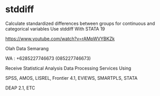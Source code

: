 # stddiff
Calculate standardized differences between groups for continuous and categorical variables Use stddiff With STATA 19

https://www.youtube.com/watch?v=rAMpWVYBKZk

Olah Data Semarang

WA : +6285227746673 (085227746673)

Receive Statistical Analysis Data Processing Services Using

SPSS, AMOS, LISREL, Frontier 4.1, EVIEWS, SMARTPLS, STATA

DEAP 2.1, ETC
